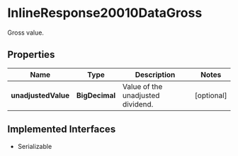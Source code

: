 

# InlineResponse20010DataGross

Gross value.

## Properties

Name | Type | Description | Notes
------------ | ------------- | ------------- | -------------
**unadjustedValue** | **BigDecimal** | Value of the unadjusted dividend. |  [optional]


## Implemented Interfaces

* Serializable


